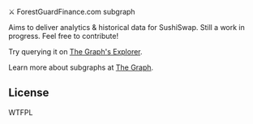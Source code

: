 ⚔️ ForestGuardFinance.com  subgraph

Aims to deliver analytics & historical data for SushiSwap. Still a work in progress. Feel free to contribute!

Try querying it on [The Graph's Explorer](https://api.thegraph.com/subgraphs/name/theomnipotentbeing/forest-guard-finance).

Learn more about subgraphs at [The Graph](https://thegraph.com/).

## License

WTFPL
